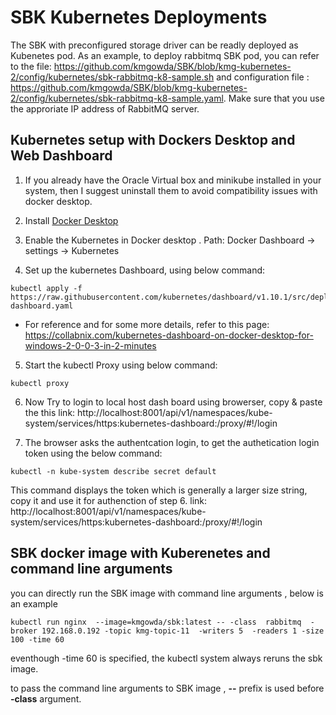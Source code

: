 <!--
Copyright (c) KMG. All Rights Reserved.

Licensed under the Apache License, Version 2.0 (the "License");
you may not use this file except in compliance with the License.
You may obtain a copy of the License at

    http://www.apache.org/licenses/LICENSE-2.0
-->

# SBK Kubernetes Deployments
The SBK with preconfigured storage driver can be readly deployed as Kubenetes pod.
As an example, to deploy rabbitmq SBK pod, you can refer to the file: https://github.com/kmgowda/SBK/blob/kmg-kubernetes-2/config/kubernetes/sbk-rabbitmq-k8-sample.sh
and configuration file : https://github.com/kmgowda/SBK/blob/kmg-kubernetes-2/config/kubernetes/sbk-rabbitmq-k8-sample.yaml. 
Make sure that you use the approriate IP address of RabbitMQ server.


## Kubernetes setup with Dockers Desktop and Web Dashboard
1. If you already have the Oracle Virtual box and minikube installed in your system, then I suggest uninstall them to avoid compatibility issues with docker desktop.
2. Install [Docker Desktop](https://www.docker.com/products/docker-desktop)

3. Enable the Kubernetes in Docker desktop . Path: Docker Dashboard -> settings -> Kubernetes
4. Set up the kubernetes Dashboard, using below command: 
```
kubectl apply -f https://raw.githubusercontent.com/kubernetes/dashboard/v1.10.1/src/deploy/recommended/kubernetes-dashboard.yaml
```
  * For reference and for some more details, refer to this page: https://collabnix.com/kubernetes-dashboard-on-docker-desktop-for-windows-2-0-0-3-in-2-minutes
  
5.  Start the kubectl Proxy using below command:
```
kubectl proxy
```
6. Now Try to login to local host dash board using browerser, copy & paste the this link: http://localhost:8001/api/v1/namespaces/kube-system/services/https:kubernetes-dashboard:/proxy/#!/login

7. The browser asks the authentcation login, to get the authetication login token using the below command:
```
kubectl -n kube-system describe secret default
```
This command displays the token which is generally a larger size string, copy it and use it for authenction of step 6. link: http://localhost:8001/api/v1/namespaces/kube-system/services/https:kubernetes-dashboard:/proxy/#!/login


## SBK docker image with Kuberenetes and command line arguments
you can directly run the SBK image with command line arguments , below is an example
```
kubectl run nginx  --image=kmgowda/sbk:latest -- -class  rabbitmq  -broker 192.168.0.192 -topic kmg-topic-11  -writers 5  -readers 1 -size 100 -time 60
```

eventhough -time 60 is specified, the kubectl system always reruns the sbk image.

to pass the command line arguments to SBK image , **--** prefix is used before **-class** argument.
